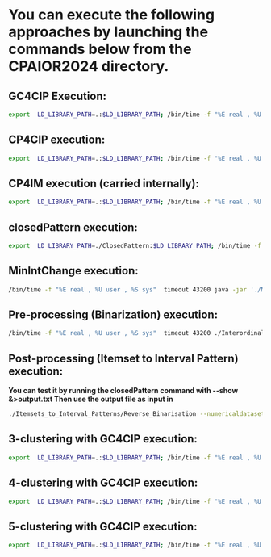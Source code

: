 # You can execute the following approaches by launching the commands below from the CPAIOR2024 directory.



## GC4CIP Execution:
```bash
export  LD_LIBRARY_PATH=.:$LD_LIBRARY_PATH; /bin/time -f "%E real , %U user , %S sys"  timeout 43200 ./MyClosedConstraint --gc4cip-cpsolver DATA/<path of a dataset file finishing with _T.dat> <Absolute minimum support>
```

## CP4CIP execution: 

```bash
export  LD_LIBRARY_PATH=.:$LD_LIBRARY_PATH; /bin/time -f "%E real , %U user , %S sys"  timeout 43200 ./MyClosedConstraint --cp4cip-cpsolver DATA/<path of a dataset file finishing with _T.dat> <Absolute minimum support> 43200
```


## CP4IM execution (carried internally):
```bash
export  LD_LIBRARY_PATH=.:$LD_LIBRARY_PATH; /bin/time -f "%E real , %U user , %S sys"  timeout 43200 ./MyClosedConstraint --cp4im-cpsolver DATA/<path of a dataset file finishing with _T.dat> <absolute value for frequency> 43200
```

## closedPattern execution:
```bash
export  LD_LIBRARY_PATH=./ClosedPattern:$LD_LIBRARY_PATH; /bin/time -f "%E real , %U user , %S sys"  timeout 43200 ./ClosedPattern/pattern_closed-noavx --dataset ./DATA/<path of a dataset file finishing with _IS.dat> --fmin <Absolute minimum support> [Optionnal --show]
```




## MinIntChange execution: 
```bash
/bin/time -f "%E real , %U user , %S sys"  timeout 43200 java -jar './MinIntChange.jar' 'DATA/<Choose a dataset file finishing with _T.dat>' <Absolute minimum support> ; echo "Exit status: $?"
```


## Pre-processing (Binarization) execution: 
```bash
/bin/time -f "%E real , %U user , %S sys"  timeout 43200 ./Interordinal_Scaling_Binarization/ISBinarization ./DATA/<path of a dataset file finishing with _T.dat> [Optional --show]
```
## Post-processing (Itemset to Interval Pattern) execution: 

**You can test it by running the closedPattern command with --show &>output.txt  Then use the output file as input in <path of a file containing itemsets obtained from closedPattern or CP4IM>**

```bash
./Itemsets_to_Interval_Patterns/Reverse_Binarisation --numericaldataset DATA/<path of a dataset file finishing with _T.dat> --itemsetsResult <path of a file containing itemsets obtained from closedPattern or CP4IM>
```

## 3-clustering with GC4CIP execution: 
```bash
export  LD_LIBRARY_PATH=.:$LD_LIBRARY_PATH; /bin/time -f "%E real , %U user , %S sys"  timeout 43200 ./Clustering_with_GC4CIP/3Clustering/Clustering_GC4CIP --gc4cip-cpsolver DATA/<path of a dataset file finishing with _T.dat> <Absolute frequency>
```

## 4-clustering with GC4CIP execution: 
```bash
export  LD_LIBRARY_PATH=.:$LD_LIBRARY_PATH; /bin/time -f "%E real , %U user , %S sys"  timeout 43200 ./Clustering_with_GC4CIP/4Clustering/Clustering_GC4CIP --gc4cip-cpsolver DATA/<path of a dataset file finishing with _T.dat> <Absolute frequency>
```

## 5-clustering with GC4CIP execution: 
```bash
export  LD_LIBRARY_PATH=.:$LD_LIBRARY_PATH; /bin/time -f "%E real , %U user , %S sys"  timeout 43200 ./Clustering_with_GC4CIP/5Clustering/Clustering_GC4CIP --gc4cip-cpsolver DATA/<Choose a dataset file finishing with _T.dat> <Absolute frequency>
```
